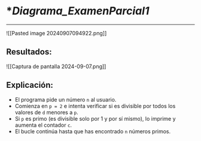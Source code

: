 # **Diagrama_ExamenParcial1*

---

![[Pasted image 20240907094922.png]]

## **Resultados:**

![[Captura de pantalla 2024-09-07.png]]


## **Explicación:**

- El programa pide un número `n` al usuario.
- Comienza en `p = 2` e intenta verificar si es divisible por todos los valores de `d` menores a `p`.
- Si `p` es primo (es divisible solo por 1 y por sí mismo), lo imprime y aumenta el contador `c`.
- El bucle continúa hasta que has encontrado `n` números primos.
